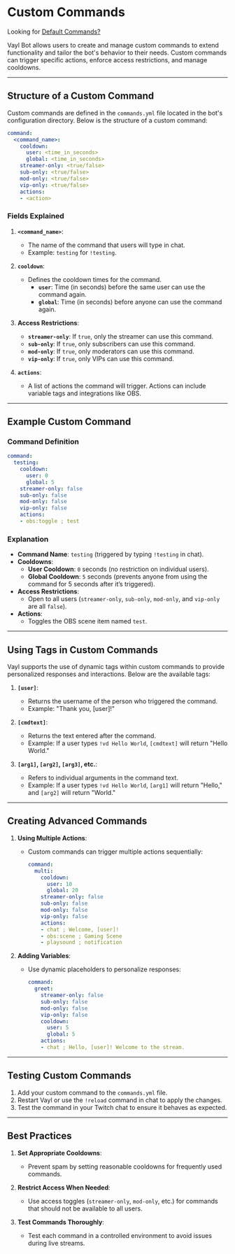 # **Custom Commands**
Looking for [Default Commands?](guide/default-commands.md)

Vayl Bot allows users to create and manage custom commands to extend functionality and tailor the bot's behavior to their needs. Custom commands can trigger specific actions, enforce access restrictions, and manage cooldowns.

---

## **Structure of a Custom Command**

Custom commands are defined in the `commands.yml` file located in the bot's configuration directory. Below is the structure of a custom command:

```yaml
command:
  <command_name>:
    cooldown:
      user: <time_in_seconds>
      global: <time_in_seconds>
    streamer-only: <true/false>
    sub-only: <true/false>
    mod-only: <true/false>
    vip-only: <true/false>
    actions:
    - <action>
```

### **Fields Explained**

1. **`<command_name>`**:
   - The name of the command that users will type in chat.
   - Example: `testing` for `!testing`.

2. **`cooldown`**:
   - Defines the cooldown times for the command.
     - **`user`**: Time (in seconds) before the same user can use the command again.
     - **`global`**: Time (in seconds) before anyone can use the command again.

3. **Access Restrictions**:
   - **`streamer-only`**: If `true`, only the streamer can use this command.
   - **`sub-only`**: If `true`, only subscribers can use this command.
   - **`mod-only`**: If `true`, only moderators can use this command.
   - **`vip-only`**: If `true`, only VIPs can use this command.

4. **`actions`**:
   - A list of actions the command will trigger. Actions can include variable tags and integrations like OBS.

---

## **Example Custom Command**

### **Command Definition**

```yaml
command:
  testing:
    cooldown:
      user: 0
      global: 5
    streamer-only: false
    sub-only: false
    mod-only: false
    vip-only: false
    actions:
    - obs:toggle ; test
```

### **Explanation**
- **Command Name**: `testing` (triggered by typing `!testing` in chat).
- **Cooldowns**:
  - **User Cooldown**: `0` seconds (no restriction on individual users).
  - **Global Cooldown**: `5` seconds (prevents anyone from using the command for 5 seconds after it’s triggered).
- **Access Restrictions**:
  - Open to all users (`streamer-only`, `sub-only`, `mod-only`, and `vip-only` are all `false`).
- **Actions**:
  - Toggles the OBS scene item named `test`.

---

## **Using Tags in Custom Commands**

Vayl supports the use of dynamic tags within custom commands to provide personalized responses and interactions. Below are the available tags:

1. **`[user]`**:
   - Returns the username of the person who triggered the command.
   - Example: "Thank you, [user]!"

2. **`[cmdtext]`**:
   - Returns the text entered after the command.
   - Example: If a user types `!vd Hello World`, `[cmdtext]` will return "Hello World."

3. **`[arg1]`, `[arg2]`, `[arg3]`, etc.**:
   - Refers to individual arguments in the command text.
   - Example: If a user types `!vd Hello World`, `[arg1]` will return "Hello," and `[arg2]` will return "World."

---

## **Creating Advanced Commands**

1. **Using Multiple Actions**:
   - Custom commands can trigger multiple actions sequentially:
     ```yaml
     command:
       multi:
         cooldown:
           user: 10
           global: 20
         streamer-only: false
         sub-only: false
         mod-only: false
         vip-only: false
         actions:
         - chat ; Welcome, [user]!
         - obs:scene ; Gaming Scene
         - playsound ; notification
     ```

2. **Adding Variables**:
   - Use dynamic placeholders to personalize responses:
     ```yaml
     command:
       greet:
         streamer-only: false
         sub-only: false
         mod-only: false
         vip-only: false
         cooldown:
           user: 5
           global: 5
         actions:
         - chat ; Hello, [user]! Welcome to the stream.
     ```

---

## **Testing Custom Commands**

1. Add your custom command to the `commands.yml` file.
2. Restart Vayl or use the `!reload` command in chat to apply the changes.
3. Test the command in your Twitch chat to ensure it behaves as expected.

---

## **Best Practices**

1. **Set Appropriate Cooldowns**:
   - Prevent spam by setting reasonable cooldowns for frequently used commands.

2. **Restrict Access When Needed**:
   - Use access toggles (`streamer-only`, `mod-only`, etc.) for commands that should not be available to all users.

3. **Test Commands Thoroughly**:
   - Test each command in a controlled environment to avoid issues during live streams.

